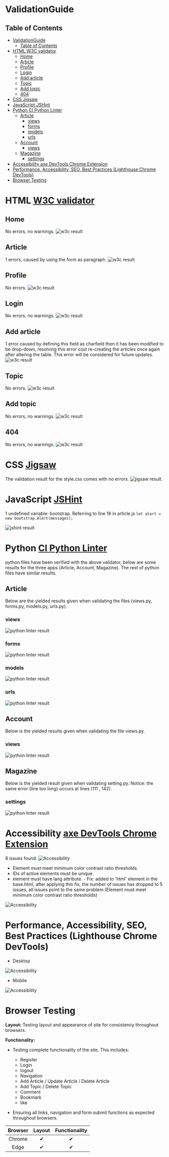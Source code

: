 # ValidationGuide

## Table of Contents


- [ValidationGuide](#validationguide)
  - [Table of Contents](#table-of-contents)
- [HTML W3C validator](#html-w3c-validator)
  - [Home](#home)
  - [Article](#article)
  - [Profile](#profile)
  - [Login](#login)
  - [Add article](#add-article)
  - [Topic](#topic)
  - [Add topic](#add-topic)
  - [404](#404)
- [CSS Jigsaw](#css-jigsaw)
- [JavaScript JSHint](#javascript-jshint)
- [Python CI Python Linter](#python-ci-python-linter)
  - [Article](#article-1)
    - [views](#views)
    - [forms](#forms)
    - [models](#models)
    - [urls](#urls)
  - [Account](#account)
    - [views](#views-1)
  - [Magazine](#magazine)
    - [settings](#settings)
- [Accessibility axe DevTools Chrome Extension](#accessibility-axe-devtools-chrome-extension)
- [Performance, Accessibility, SEO, Best Practices (Lighthouse Chrome DevTools)](#performance-accessibility-seo-best-practices-lighthouse-chrome-devtools)
- [Browser Testing](#browser-testing)

# HTML [W3C validator](https://validator.w3.org/)
  ## Home
  No errors, no warnings.
  ![w3c result](https://res.cloudinary.com/nazek/image/upload/v1690822233/readme/w3c-home.png)
  ## Article
  1 errors, caused by using the form as paragraph.
  ![w3c result](https://res.cloudinary.com/nazek/image/upload/v1690843581/readme/w3c-article.png)
  ## Profile
  No errors.
  ![w3c result](https://res.cloudinary.com/nazek/image/upload/v1690822232/readme/w3c-profile.png)
  ## Login
  No errors, no warnings.
  ![w3c result](https://res.cloudinary.com/nazek/image/upload/v1690822233/readme/w3c-login.png)
  ## Add article
  1 error caused by defining this field as charfield then it has been modified to be drop-down, 
  resolving this error cost re-creating the articles once again after altering the table. 
  This error will be considered for future updates.
  ![w3c result](https://res.cloudinary.com/nazek/image/upload/v1690823626/readme/w3c-add_article.png)
  ## Topic
  No errors.
  ![w3c result](https://res.cloudinary.com/nazek/image/upload/v1690822232/readme/w3c-topic.png)
  ## Add topic
  No errors, no warnings.
  ![w3c result](https://res.cloudinary.com/nazek/image/upload/v1690822232/readme/w3c-add_topic.png)
  ## 404
  No errors, no warnings.
  ![w3c result](https://res.cloudinary.com/nazek/image/upload/v1690822865/readme/w3c-404.png)

# CSS [Jigsaw](https://jigsaw.w3.org/css-validator/)
The validation result for the style.css comes with no errors. 
![jigsaw result](https://res.cloudinary.com/nazek/image/upload/v1690722405/readme/style-result.png).

# JavaScript [JSHint](https://jshint.com/)
1 undefined variable: bootstrap.
Referring to line 16 in article.js ``let alert = new bootstrap.Alert(messages);``

![jshint result](https://res.cloudinary.com/nazek/image/upload/v1690722422/readme/js-script-result.png)

# Python [CI Python Linter](https://pep8ci.herokuapp.com/)
python files have been verified with the above validator, below are some results for the three apps (Article, Account, Magazine). The rest of python files have similar results.
## Article
Below are the yielded  results given when validating the files (views.py, forms.py, models.py, urls.py).
  ### views
  ![python linter result](https://res.cloudinary.com/nazek/image/upload/v1690728469/readme/CI-Python-result-article-views.png)
  ### forms
  ![python linter result](https://res.cloudinary.com/nazek/image/upload/v1690728469/readme/CI-Python-result-article-forms.png)
  ### models
  ![python linter result](https://res.cloudinary.com/nazek/image/upload/v1690728469/readme/CI-Python-result-article-models.png)
  ### urls
  ![python linter result](https://res.cloudinary.com/nazek/image/upload/v1690728469/readme/CI-Python-result-article-urls.png)
## Account
Below is the yielded  results given when validating the file views.py.
  ### views
  ![python linter result](https://res.cloudinary.com/nazek/image/upload/v1690728469/readme/CI-Python-result-account-views.png)
## Magazine
Below is the yielded  result given when validating setting.py.
Notice: the same error (line too long) occurs at lines (111 , 142).
  ### settings
  ![python linter result](https://res.cloudinary.com/nazek/image/upload/v1690728469/readme/CI-Python-result-setting.png)

# Accessibility [axe DevTools Chrome Extension](https://chrome.google.com/webstore/detail/axe-devtools-web-accessib/lhdoppojpmngadmnindnejefpokejbdd)
8 issues found.
![Accessibility](https://res.cloudinary.com/nazek/image/upload/v1690741405/readme/Accessibility-test-result.png)
- Element must meet minimum color contrast ratio thresholds.
- IDs of active elements must be unique.
- <html> element must have lang attribute.
    - Fix: added to 'html' element in the base.html, after applying this fix, the number of issues has dropped to 5 issues, all issues point to the same problem 
    (Element must meet minimum 
         color contrast ratio thresholds)
![Accessibility](https://res.cloudinary.com/nazek/image/upload/v1690742194/readme/Accessibility-second-test-result.png)

# Performance, Accessibility, SEO, Best Practices (Lighthouse Chrome DevTools)

- Desktop

![Accessibility](https://res.cloudinary.com/nazek/image/upload/v1690842844/readme/performance.png)
- Mobile

![Accessibility](https://res.cloudinary.com/nazek/image/upload/v1690842844/readme/performance-mobile.png)

# Browser Testing

**Layout:** Testing layout and appearance of site for consistency throughout browsers.

**Functionality:**

- Testing complete functionality of the site. This includes:
  - Register
  - Login
  - logout
  - Navigation
  - Add Article / Update Article / Delete Article
  - Add Topic / Delete Topic
  - Comment
  - Bookmark
  - like

- Ensuring all links, navigation and form submit functions as expected throughout browsers.

| Browser     | Layout      | Functionality |
| :---------: | :----------:| :-----------: |
| Chrome      | ✔          | ✔             |
| Edge        | ✔          | ✔             |

